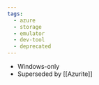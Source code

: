 ```yaml
---
tags:
  - azure
  - storage
  - emulator
  - dev-tool
  - deprecated
---
```

- Windows-only
- Superseded by [[Azurite]]